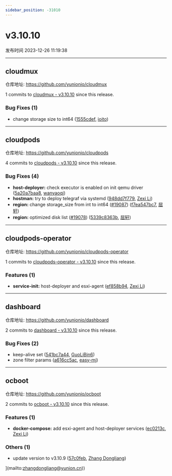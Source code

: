 ```yaml
---
sidebar_position: -31010
---
```


# v3.10.10

发布时间 2023-12-26 11:19:38

-----

## cloudmux

仓库地址: https://github.com/yunionio/cloudmux

1 commits to [cloudmux - v3.10.10](https://github.com/yunionio/cloudmux/compare/v3.10.9...v3.10.10) since this release.

### Bug Fixes (1)
- change storage size to int64 ([1555cdef](https://github.com/yunionio/cloudmux/commit/1555cdeff7bfdf48e72fac2ec162d8621efe5a21), [ioito](mailto:qu_xuan@icloud.com))

-----

## cloudpods

仓库地址: https://github.com/yunionio/cloudpods

4 commits to [cloudpods - v3.10.10](https://github.com/yunionio/cloudpods/compare/v3.10.9...v3.10.10) since this release.

### Bug Fixes (4)
- **host-deployer:** check executor is enabled on init qemu driver ([5a20a7baa8](https://github.com/yunionio/cloudpods/commit/5a20a7baa8e70ad5fc38bfabfe2e8a6f025f412b), [wanyaoqi](mailto:d3lx.yq@gmail.com))
- **hostman:** try to deploy telegraf via systemd ([948dd7f779](https://github.com/yunionio/cloudpods/commit/948dd7f77927f4c1bd34621f74eb1d6e6b3164fd), [Zexi Li](mailto:zexi.li@icloud.com))
- **region:** change storage_size from int to int64 ([#19087](https://github.com/yunionio/cloudpods/issues/19087)) ([f7ea547bc7](https://github.com/yunionio/cloudpods/commit/f7ea547bc7b3486f2b57effd710482b27be412ec), [屈轩](mailto:qu_xuan@icloud.com))
- **region:** optimized disk list ([#19078](https://github.com/yunionio/cloudpods/issues/19078)) ([5339c8363b](https://github.com/yunionio/cloudpods/commit/5339c8363bfc328554ac807bcbb979084d4160aa), [屈轩](mailto:qu_xuan@icloud.com))

-----

## cloudpods-operator

仓库地址: https://github.com/yunionio/cloudpods-operator

1 commits to [cloudpods-operator - v3.10.10](https://github.com/yunionio/cloudpods-operator/compare/v3.10.9...v3.10.10) since this release.

### Features (1)
- **service-init:** host-deployer and esxi-agent ([ef858b94](https://github.com/yunionio/cloudpods-operator/commit/ef858b94198e8c609fd5c23e34cd7d4ed72df7d4), [Zexi Li](mailto:zexi.li@icloud.com))

-----

## dashboard

仓库地址: https://github.com/yunionio/dashboard

2 commits to [dashboard - v3.10.10](https://github.com/yunionio/dashboard/compare/v3.10.9...v3.10.10) since this release.

### Bug Fixes (2)
- keep-alive set ([541bc7a44](https://github.com/yunionio/dashboard/commit/541bc7a4401e5410469a9b6f39d2ca8a1a0774e8), [GuoLiBin6](mailto:glbin533@163.com))
- zone filter params ([a616cc5ac](https://github.com/yunionio/dashboard/commit/a616cc5acfd7a0ac56689e07de71b56942b7cfb7), [easy-mj](mailto:boss_think@163.com))

-----

## ocboot

仓库地址: https://github.com/yunionio/ocboot

2 commits to [ocboot - v3.10.10](https://github.com/yunionio/ocboot/compare/v3.10.9...v3.10.10) since this release.

### Features (1)
- **docker-compose:** add esxi-agent and host-deployer services ([ec0213c](https://github.com/yunionio/ocboo/commit/ec0213ccf490bf672d9e7b0634d97f2ed189aedf), [Zexi Li](mailto:zexi.li@icloud.com))

### Others (1)
- update version to v3.10.9 ([57c0feb](https://github.com/yunionio/ocboo/commit/57c0feba26ae2f5ad92926d51ef8718ed5abce12), [Zhang Dongliang](mailto:zhangdongliang@yunion.cn))

](mailto:zhangdongliang@yunion.cn))

[ocboot - v3.10.10]: https://github.com/yunionio/ocboot/compare/v3.10.9...v3.10.10
